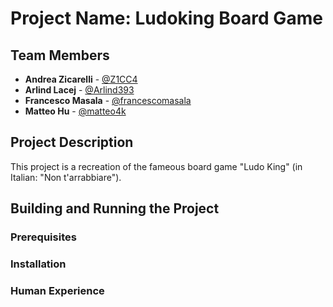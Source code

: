 # Project Name: Ludoking Board Game

## Team Members

- **Andrea Zicarelli** - [@Z1CC4](https://github.com/Z1CC4)
- **Arlind Lacej** - [@Arlind393](https://github.com/Arlind393)
- **Francesco Masala** - [@francescomasala](https://github.com/francescomasala)
- **Matteo Hu** - [@matteo4k](https://github.com/matteo4k)

## Project Description

This project is a recreation of the fameous board game "Ludo King" (in Italian: "Non t'arrabbiare").

## Building and Running the Project

### Prerequisites



### Installation


### Human Experience

 
